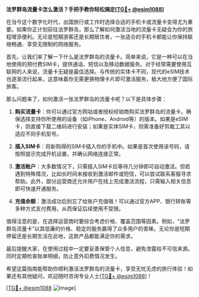 **法罗群岛流量卡怎么激活？手把手教你轻松搞定[[TG💪+ @esim1088](https://t.me/s/esim1088)]**

在当今这个数字化时代，出国旅行或工作时选择合适的手机卡或流量卡变得尤为重要。如果你正计划前往法罗群岛，那么了解如何激活当地的流量卡无疑会为你的旅程增添便利。无论是短期游客还是长期居住者，一张适合的手机卡都能让你保持联络畅通、享受无限制的网络服务。

首先，让我们来了解一下什么是法罗群岛的流量卡。简单来说，它是一种可以在当地使用的预付费SIM卡，提供通话、短信以及移动数据服务。对于经常需要使用互联网的人来说，流量卡无疑是最佳选择。与传统的实体卡不同，现代的eSIM技术也逐渐流行起来，这意味着你无需更换物理卡片即可激活服务，极大地方便了国际旅客。

那么问题来了，如何激活一张法罗群岛的流量卡呢？以下是具体步骤：

1. **购买流量卡**：你可以通过官方网站或者授权经销商购买法罗群岛的流量卡。确保选择支持你所使用的设备（如iPhone、Android等）的版本。如果是eSIM卡，则直接下载二维码进行安装；如果是实体SIM卡，则需准备好剪裁工具以适应不同手机型号。

2. **插入SIM卡**：将新购得的SIM卡插入你的手机中。如果是首次使用该号码，请按照提示完成开机设置，并确认网络连接正常。

3. **激活账户**：大多数情况下，只需插入SIM卡后等待几分钟即可自动激活。但若遇到特殊情况，比如长时间未接收到激活邮件或短信，可以尝试联系客服寻求帮助。此外，部分运营商还允许用户在线上完成激活流程，只需输入相关信息即可快速开通服务。

4. **充值余额**：激活成功后别忘了给账户充值哦！可以通过官方APP、银行转账等多种方式支付费用，从而保证后续使用不受限。

值得注意的是，在选择运营商时要综合考虑价格、覆盖范围等因素。例如，“法罗群岛流量卡”以其低廉的价格、稳定的服务赢得了众多用户的青睐。无论你是短期停留还是长期生活在此地，这款产品都能满足你的需求。

最后提醒大家，在使用过程中一定要妥善保管个人信息，避免泄露给不可信来源。同时定期检查账单明细，防止意外扣费情况发生。

希望这篇指南能帮助你顺利激活法罗群岛的流量卡，享受无忧无虑的旅行体验！如果还有其他疑问，欢迎随时咨询专业人士[[TG💪+ @esim1088](https://t.me/s/esim1088)]！

[[TG💪+ @esim1088](https://t.me/s/esim1088) ![Image](https://i.postimg.cc/4NQfJmqS/Snipaste-2025-05-13-00-14-12.png)]